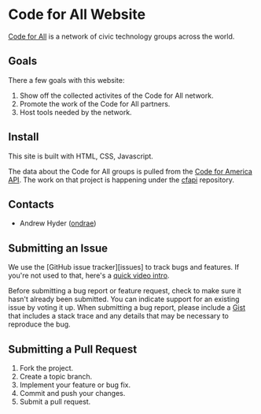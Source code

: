 Code for All Website
=============

[Code for All](http://codeforall.org) is a network of civic technology groups across the world.

Goals
-----

There a few goals with this website:

1. Show off the collected activites of the Code for All network.
2. Promote the work of the Code for All partners.
3. Host tools needed by the network.

Install
-------
This site is built with HTML, CSS, Javascript.

The data about the Code for All groups is pulled from the [Code for America API](http://codeforamerica.org/api). The work on that project is happening under the [cfapi](https://github.com/codeforamerica/cfapi) repository.

Contacts
--------

* Andrew Hyder ([ondrae](https://github.com/ondrae))


Submitting an Issue
-------------------

We use the [GitHub issue tracker][issues] to track bugs and features. If you're not used to that, here's a [quick video intro](https://www.youtube.com/watch?v=KlrJVSJRUN4).

Before submitting a bug report or feature request, check to make sure it hasn't
already been submitted. You can indicate support for an existing issue by
voting it up. When submitting a bug report, please include a [Gist][] that
includes a stack trace and any details that may be necessary to reproduce the
bug.

[gist]: https://gist.github.com/

Submitting a Pull Request
-------------------------

1. Fork the project.
2. Create a topic branch.
3. Implement your feature or bug fix.
4. Commit and push your changes.
5. Submit a pull request.
